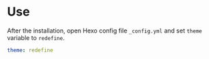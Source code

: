 # Use

After the installation, open Hexo config file `_config.yml` and set `theme` variable to `redefine`.

```yaml
theme: redefine
```

